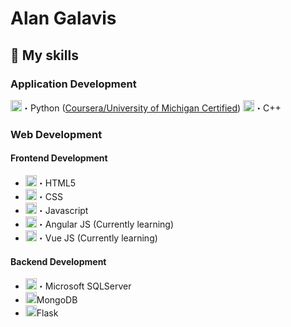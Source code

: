 # Alan Galavis

## 🔧 My skills 
### Application Development
<img height="18" width="18" src="https://skillicons.dev/icons?i=python" />・Python ([Coursera/University of Michigan Certified](https://www.coursera.org/account/accomplishments/specialization/certificate/89GEQ6MFQ39Q))
<img height="18" width="18" src="https://skillicons.dev/icons?i=cpp" />・C++
### Web Development
#### Frontend Development
- <img height="18" width="18" src="https://skillicons.dev/icons?i=html" />・HTML5
- <img height="18" width="18" src="https://skillicons.dev/icons?i=css" />・CSS
- <img height="18" width="18" src="https://skillicons.dev/icons?i=js" />・Javascript
- <img height="18" width="18" src="https://skillicons.dev/icons?i=angular" />・Angular JS (Currently learning)
- <img height="18" width="18" src="https://skillicons.dev/icons?i=vue" />・Vue JS (Currently learning)

#### Backend Development
- <img height="18" width="18" src="https://skillicons.dev/icons?i=mysql" />・Microsoft SQLServer
- <img height="18" width="18" src="https://skillicons.dev/icons?i=mongodb" />MongoDB
- <img height="18" width="18" src="https://skillicons.dev/icons?i=flask" />Flask
<!--
**alanegd/alanegd** is a ✨ _special_ ✨ repository because its `README.md` (this file) appears on your GitHub profile.

Here are some ideas to get you started:

- 🔭 I’m currently working on ...
- 🌱 I’m currently learning ...
- 👯 I’m looking to collaborate on ...
- 🤔 I’m looking for help with ...
- 💬 Ask me about ...
- 📫 How to reach me: ...
- ⚡ Fun fact: ...
-->

